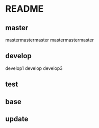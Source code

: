 # README

## master

mastermastermaster
mastermastermaster

## develop

develop1
develop
develop3

## test

## base

## update

